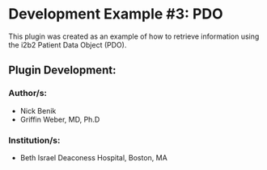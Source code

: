 # Development Example #3: PDO
This plugin was created as an example of how to retrieve information using the i2b2 Patient Data Object (PDO).

## Plugin Development: 
### Author/s: 
* Nick Benik
* Griffin Weber, MD, Ph.D

### Institution/s:
* Beth Israel Deaconess Hospital, Boston, MA
